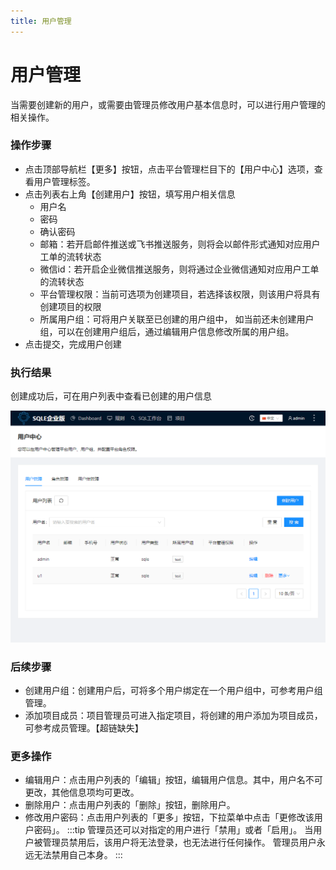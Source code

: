 ```yaml
---
title: 用户管理
---
```


# 用户管理
当需要创建新的用户，或需要由管理员修改用户基本信息时，可以进行用户管理的相关操作。

### 操作步骤
* 点击顶部导航栏【更多】按钮，点击平台管理栏目下的【用户中心】选项，查看用户管理标签。
* 点击列表右上角【创建用户】按钮，填写用户相关信息
    * 用户名
    * 密码
    * 确认密码
    * 邮箱：若开启邮件推送或飞书推送服务，则将会以邮件形式通知对应用户工单的流转状态
    * 微信id：若开启企业微信推送服务，则将通过企业微信通知对应用户工单的流转状态
    * 平台管理权限：当前可选项为创建项目，若选择该权限，则该用户将具有创建项目的权限
    * 所属用户组：可将用户关联至已创建的用户组中， 如当前还未创建用户组，可以在创建用户组后，通过编辑用户信息修改所属的用户组。
* 点击提交，完成用户创建

### 执行结果
创建成功后，可在用户列表中查看已创建的用户信息

![userlist](img/userlist.png)

### 后续步骤
* 创建用户组：创建用户后，可将多个用户绑定在一个用户组中，可参考用户组管理。
* 添加项目成员：项目管理员可进入指定项目，将创建的用户添加为项目成员，可参考成员管理。【超链缺失】

### 更多操作
* 编辑用户：点击用户列表的「编辑」按钮，编辑用户信息。其中，用户名不可更改，其他信息项均可更改。
* 删除用户：点击用户列表的「删除」按钮，删除用户。
* 修改用户密码：点击用户列表的「更多」按钮，下拉菜单中点击「更修改该用户密码」。
:::tip
管理员还可以对指定的用户进行「禁用」或者「启用」。 当用户被管理员禁用后，该用户将无法登录，也无法进行任何操作。 管理员用户永远无法禁用自己本身。
:::



